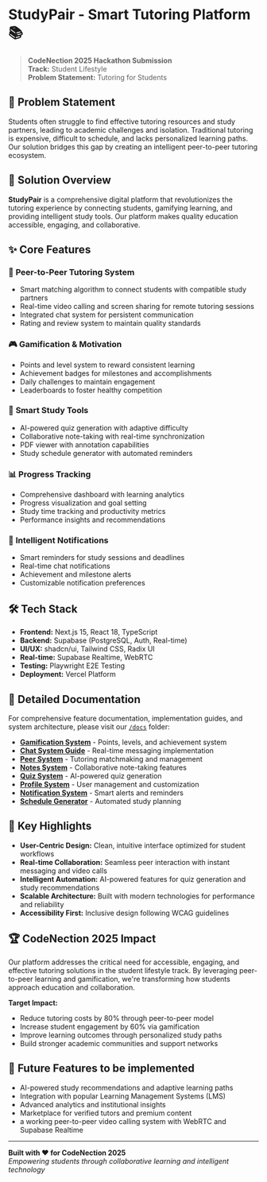 # StudyPair - Smart Tutoring Platform 📚

> **CodeNection 2025 Hackathon Submission**  
> **Track:** Student Lifestyle  
> **Problem Statement:** Tutoring for Students

## 🎯 Problem Statement

Students often struggle to find effective tutoring resources and study partners, leading to academic challenges and isolation. Traditional tutoring is expensive, difficult to schedule, and lacks personalized learning paths. Our solution bridges this gap by creating an intelligent peer-to-peer tutoring ecosystem.

## 🚀 Solution Overview

**StudyPair** is a comprehensive digital platform that revolutionizes the tutoring experience by connecting students, gamifying learning, and providing intelligent study tools. Our platform makes quality education accessible, engaging, and collaborative.

## ✨ Core Features

### 🤝 **Peer-to-Peer Tutoring System**

- Smart matching algorithm to connect students with compatible study partners
- Real-time video calling and screen sharing for remote tutoring sessions
- Integrated chat system for persistent communication
- Rating and review system to maintain quality standards

### 🎮 **Gamification & Motivation**

- Points and level system to reward consistent learning
- Achievement badges for milestones and accomplishments
- Daily challenges to maintain engagement
- Leaderboards to foster healthy competition

### 📝 **Smart Study Tools**

- AI-powered quiz generation with adaptive difficulty
- Collaborative note-taking with real-time synchronization
- PDF viewer with annotation capabilities
- Study schedule generator with automated reminders

### 📊 **Progress Tracking**

- Comprehensive dashboard with learning analytics
- Progress visualization and goal setting
- Study time tracking and productivity metrics
- Performance insights and recommendations

### 🔔 **Intelligent Notifications**

- Smart reminders for study sessions and deadlines
- Real-time chat notifications
- Achievement and milestone alerts
- Customizable notification preferences

## 🛠️ Tech Stack

- **Frontend:** Next.js 15, React 18, TypeScript
- **Backend:** Supabase (PostgreSQL, Auth, Real-time)
- **UI/UX:** shadcn/ui, Tailwind CSS, Radix UI
- **Real-time:** Supabase Realtime, WebRTC
- **Testing:** Playwright E2E Testing
- **Deployment:** Vercel Platform

## 📖 Detailed Documentation

For comprehensive feature documentation, implementation guides, and system architecture, please visit our [`/docs`](./docs) folder:

- **[Gamification System](./docs/GAMIFICATION.md)** - Points, levels, and achievement system
- **[Chat System Guide](./docs/CHAT_SYSTEM_GUIDE.md)** - Real-time messaging implementation
- **[Peer System](./docs/PEER_SYSTEM_IMPLEMENTATION_UPDATED.md)** - Tutoring matchmaking and management
- **[Notes System](./docs/NOTES_SYSTEM_IMPLEMENTATION.md)** - Collaborative note-taking features
- **[Quiz System](./docs/QUIZ_SYSTEM_README.md)** - AI-powered quiz generation
- **[Profile System](./docs/PROFILE_SYSTEM.md)** - User management and customization
- **[Notification System](./docs/NOTIFICATION_SYSTEM_README.md)** - Smart alerts and reminders
- **[Schedule Generator](./docs/SCHEDULE_GENERATOR.md)** - Automated study planning

## 🎨 Key Highlights

- **User-Centric Design:** Clean, intuitive interface optimized for student workflows
- **Real-time Collaboration:** Seamless peer interaction with instant messaging and video calls
- **Intelligent Automation:** AI-powered features for quiz generation and study recommendations
- **Scalable Architecture:** Built with modern technologies for performance and reliability
- **Accessibility First:** Inclusive design following WCAG guidelines

## 🏆 CodeNection 2025 Impact

Our platform addresses the critical need for accessible, engaging, and effective tutoring solutions in the student lifestyle track. By leveraging peer-to-peer learning and gamification, we're transforming how students approach education and collaboration.

**Target Impact:**

- Reduce tutoring costs by 80% through peer-to-peer model
- Increase student engagement by 60% via gamification
- Improve learning outcomes through personalized study paths
- Build stronger academic communities and support networks

## 🔮 Future Features to be implemented

- AI-powered study recommendations and adaptive learning paths
- Integration with popular Learning Management Systems (LMS)
- Advanced analytics and institutional insights
- Marketplace for verified tutors and premium content
- a working peer-to-peer video calling system with WebRTC and Supabase Realtime

---

**Built with ❤️ for CodeNection 2025**  
_Empowering students through collaborative learning and intelligent technology_
